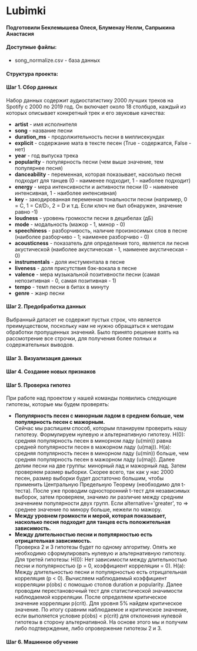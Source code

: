 # Lubimki 

#### Подготовили Беклемышева Олеся, Блуменау Нелли, Сапрыкина Анастасия 

#### Доступные файлы:
* song_normalize.csv - база данных 
#### Структура проекта: 
#### Шаг 1. Сбор данных
Набор данных содержит аудиостатистику 2000 лучших треков на Spotify с 2000 по 2019 год. Он включает около 18 столбцов, каждый из которых описывает конкретный трек и его звуковые качества: 
*  **artist** - имя исполнителя 
*  **song** - название песни
*  **duration_ms** - продолжительность песни в миллисекундах
*  **explicit** - содержание мата в тексте песен (True - содержатся, False - нет)
*  **year** -  год выпуска трека
*  **popularity** - популярность песни (чем выше значение, тем популярнее песня)
*  **danceability** - переменная, которая показывает, насколько песня подходит для танцев (0 - наименее подходит, 1 - наиболее подходит)
*  **energy** - мера интенсивности и активности песни (0 - наименее интенсивная, 1 - наиболее интенсивная)
*  **key** - закодированная переменная тональности песни (например, 0 = C, 1 = C♯/D♭, 2 = D и т.д. Если ключ не был обнаружен, значение равно -1)
*  **loudness** -   уровень громкости песни в децибелах (дБ)
*  **mode** - модальность (мажор - 1, минор - 0)
*  **speechiness** - разборчивость, наличие произносимых слов в песне (наиболее разборчиво - 1; наименее разборчиво - 0) 
*  **acousticness** -  показатель для определения того, является ли песня акустической (наиболее акустическая - 1, наименее акустическая - 0)
*  **instrumentals** - доля инстументала в песне 
*  **liveness** - доля присутствия бэк-вокала в песне
*  **valence** - мера музыкальной позитивности песни (самая непозитивная - 0, самая позитивная - 1)
*  **tempo** - темп песни в битах в минуту  
*  **genre** - жанр песни
  
 #### Шаг 2. Предобработка данных
 
Выбранный датасет не содержит пустых строк, что является преимуществом, поскольку нам не нужно обращаться к методам обработки пропущенных значений. Было принято решение взять на рассмотрение все строчки, для получения более полных и содержательных выводов.
#### Шаг 3. Визуализация данных 
#### Шаг 4. Создание новых признаков
#### Шаг 5. Проверка гипотез
При работе над проектом у нашей команды появились следующие гипотезы, которые мы будем проверять: 
* **Популярность песен с минорным ладом в среднем больше, чем популярность песен с мажорным.** \
  Сейчас мы распишем способ, которым планируем проверить нашу гипотезу. Формулируем нулевую и альтернативную гипотезу. Н(0): средняя популярность песен в минорном ладу (u(min)) равна средней популярности песен в мажорном ладу (u(maj)). H(a): средняя популярность песен в минорном ладу (u(min)) больше, чем средняя популярность песен в мажорном ладу (u(maj)). Далее делим песни на две группы: минорный лад и мажорный лад. Затем проверяем размер выборки. Скорее всего, так как у нас 2000 песен, размер выборки будет достаточно большим, чтобы применить Центральную Предельную Теорему (необходимо для t-теста). После уже проводим односторонний t-тест для независимых выборок, затем проверяем, значимо ли различие между средним значением популярности двух групп. Если alternative='greater', то => среднее значение по минору больше, нежели по мажору.
* **Между уровнем громкости и мерой, которая показывает, насколько песня подходит для танцев есть положительная зависимость.** 
* **Между длительностью песни и популярностью есть отрицательная зависимость.** \
  Проверка 2 и 3 гипотезы будет по одному алгоритму. Опять же необходимо сформулировать нулевую и альтернативную гипотезу. Для третей гипотезы: Н(0): Нет зависимости между длительностью песни и популярностью (р = 0, коэффициент корреляции = 0). Н(а): Между длительностью песни и популярностью есть отрицательная корреляция (р < 0). Вычисляем наблюдаемый коэффициент корреляции р(obs) с помощью столов duration и popularity. Далее проводим перестановочный тест для статистической значимости наблюдаемой корреляции. После определяем критическое значение корреляции р(crit). Для уровня 5% найдем критическое значение. По итогу сравним наблюдаемое и критическое значение, если выполяется условие р(obs) < p(crit) для отклонения нулевой гипотезы в сторону альтернативной. На основе этого мы и получим либо подтверждение, либо опровержение гипотезы 2 и 3.
#### Шаг 6. Машинное обучение


